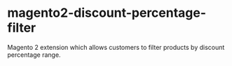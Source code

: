 # magento2-discount-percentage-filter
Magento 2 extension which allows customers to filter products by discount percentage range.
